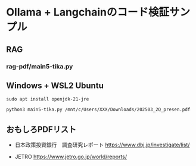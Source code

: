 # Ollama + Langchainのコード検証サンプル


## RAG 

### rag-pdf/main5-tika.py


## Windows + WSL2 Ubuntu
```
sudo apt install openjdk-21-jre
```

```
python3 main5-tika.py /mnt/c/Users/XXX/Downloads/202503_2Q_presen.pdf
```


## おもしろPDFリスト

- 日本政策投資銀行　調査研究レポート https://www.dbj.jp/investigate/list/

- JETRO https://www.jetro.go.jp/world/reports/